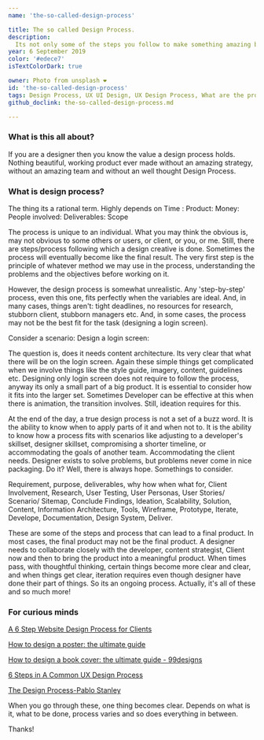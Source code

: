 ```yaml
---
name: 'the-so-called-design-process'

title: The so called Design Process. 
description:
  Its not only some of the steps you follow to make something amazing but more.
year: 6 September 2019
color: '#edece7'
isTextColorDark: true

owner: Photo from unsplash ❤ 
id: 'the-so-called-design-process'
tags: Design Process, UX UI Design, UX Design Process, What are the process in design, Steps in design process, website design process, The so called design process, Blog by saurabh rai
github_doclink: the-so-called-design-process.md

---
```


### What is this all about?

If you are a designer then you know the value a design process holds. Nothing beautiful, working product ever made without an amazing strategy, without an amazing team and without an well thought Design Process.

### What is design process?
The thing its a rational term. Highly depends on Time : Product: Money: People involved: Deliverables: Scope

The process is unique to an individual. What you may think the obvious is, may not obvious to some others or users, or client, or you, or me. Still, there are steps/process following which a design creative is done. Sometimes the process will eventually become like the final result. The very first step is the principle of whatever method we may use in the process, understanding the problems and the objectives before working on it.

However, the design process is somewhat unrealistic. Any 'step-by-step' process, even this one, fits perfectly when the variables are ideal. And, in many cases, things aren't: tight deadlines, no resources for research, stubborn client, stubborn managers etc. And, in some cases, the process may not be the best fit for the task (designing a login screen).

Consider a scenario: Design a login screen:

The question is, does it needs content architecture. Its very clear that what there will be on the login screen. Again these simple things get complicated when we involve things like the style guide, imagery, content, guidelines etc. Designing only login screen does not require to follow the process, anyway its only a small part of a big product. It is essential to consider how it fits into the larger set. Sometimes Developer can be effective at this when there is animation, the transition involves. Still, ideation requires for this.

At the end of the day, a true design process is not a set of a buzz word. It is the ability to know when to apply parts of it and when not to. It is the ability to know how a process fits with scenarios like adjusting to a developer's skillset, designer skillset, compromising a shorter timeline, or accommodating the goals of another team. Accommodating the client needs. Designer exists to solve problems, but problems never come in nice packaging. Do it? Well, there is always hope. Somethings to consider.

Requirement,
purpose,
deliverables,
why how when what for,
Client Involvement,
Research,
User Testing,
User Personas,
User Stories/ Scenario/ Sitemap,
Conclude Findings,
Ideation,
Scalability,
Solution,
Content,
Information Architecture,
Tools,
Wireframe,
Prototype,
Iterate,
Develope,
Documentation,
Design System,
Deliver.

These are some of the steps and process that can lead to a final product. In most cases, the final product may not be the final product. A designer needs to collaborate closely with the developer, content strategist, Client now and then to bring the product into a meaningful product. When times pass, with thoughtful thinking, certain things become more clear and clear, and when things get clear, iteration requires even though designer have done their part of things. So its an ongoing process. Actually, it's all of these and so much more!

### For curious minds

[A 6 Step Website Design Process for Clients](https://ithemes.com/website-design-process/)

[How to design a poster: the ultimate guide](https://99designs.com/blog/marketing-advertising/how-to-design-posters/)

[How to design a book cover: the ultimate guide - 99designs](https://99designs.com/blog/book-design/book-cover-design/)

[6 Steps in A Common UX Design Process](https://blog.prototypr.io/a-common-product-ux-design-process-55af4ab5665e)

[The Design Process-Pablo Stanley](https://thedesignteam.io/the-design-process-67df3e8ec68f)

When you go through these, one thing becomes clear. Depends on what is it, what to be done, process varies and so does everything in between. 

Thanks!